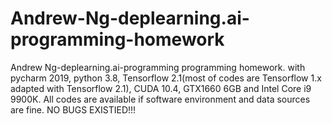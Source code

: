 # Andrew-Ng-deplearning.ai-programming-homework
Andrew Ng-deplearning.ai-programming programming homework.
with pycharm 2019, python 3.8, Tensorflow 2.1(most of codes are Tensorflow 1.x adapted with Tensorflow 2.1), CUDA 10.4, GTX1660 6GB and Intel Core i9 9900K.
All codes are available if software environment and data sources are fine.
NO BUGS EXISTIED!!!
